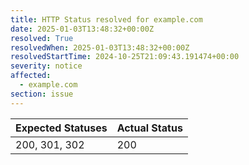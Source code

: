 ```yaml
---
title: HTTP Status resolved for example.com
date: 2025-01-03T13:48:32+00:00Z
resolved: True
resolvedWhen: 2025-01-03T13:48:32+00:00Z
resolvedStartTime: 2024-10-25T21:09:43.191474+00:00
severity: notice
affected:
  - example.com
section: issue
---
```


| Expected Statuses | Actual Status  |
|-------------------|----------------|
| 200, 301, 302 | 200 |
